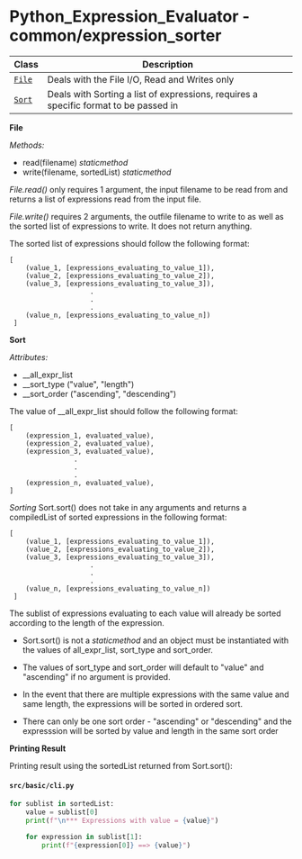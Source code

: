 # Python_Expression_Evaluator - common/expression_sorter


| Class         | Description |
| --------------| ------------------------------------------------- |
| [`File`][c1]  | Deals with the File I/O, Read and Writes only |
| [`Sort`][c2]  | Deals with Sorting a list of expressions, requires a specific format to be passed in |

[c1]: https://github.com/chuanhao01/Python_Expression_Evaluator/blob/dev/src/common/expression_sorter/file.py
[c2]: https://github.com/chuanhao01/Python_Expression_Evaluator/blob/dev/src/common/expression_sorter/sort.py


**File**

*Methods:*
- read(filename) *staticmethod*
- write(filename, sortedList) *staticmethod*

*File.read()* only requires 1 argument, the input filename to be read from and returns a list of expressions read from the input file.

*File.write()* requires 2 arguments, the outfile filename to write to as well as the sorted list of expressions to write. It does not return anything.

The sorted list of expressions should follow the following format:
```
[
    (value_1, [expressions_evaluating_to_value_1]),
    (value_2, [expressions_evaluating_to_value_2]),
    (value_3, [expressions_evaluating_to_value_3]),
                    .
                    .
                    .
    (value_n, [expressions_evaluating_to_value_n])
 ]
 ```


**Sort**

*Attributes:*
- __all_expr_list
- __sort_type       ("value", "length")
- __sort_order      ("ascending", "descending")

The value of __all_expr_list should follow the following format:
```
[
    (expression_1, evaluated_value),
    (expression_2, evaluated_value),
    (expression_3, evaluated_value),
                .
                .
                .
    (expression_n, evaluated_value),
]
```


*Sorting*
Sort.sort() does not take in any arguments and returns a compiledList of sorted expressions in the following format:
```
[
    (value_1, [expressions_evaluating_to_value_1]),
    (value_2, [expressions_evaluating_to_value_2]),
    (value_3, [expressions_evaluating_to_value_3]),
                    .
                    .
                    .
    (value_n, [expressions_evaluating_to_value_n])
 ]
 ```

The sublist of expressions evaluating to each value will already be sorted according to the length of the expression.

* Sort.sort() is not a *staticmethod* and an object must be instantiated with the values of all_expr_list, sort_type and sort_order.

* The values of sort_type and sort_order will default to "value" and "ascending" if no argument is provided.
  
* In the event that there are multiple expressions with the same value and same length, the expressions will be sorted in ordered sort.
  
* There can only be one sort order - "ascending" or "descending" and the expresssion will be sorted by value and length in the same sort order


**Printing Result**

Printing result using the sortedList returned from Sort.sort():
#### **`src/basic/cli.py`**
``` python
for sublist in sortedList:
    value = sublist[0]
    print(f"\n*** Expressions with value = {value}")

    for expression in sublist[1]:
        print(f"{expression[0]} ==> {value}")
```